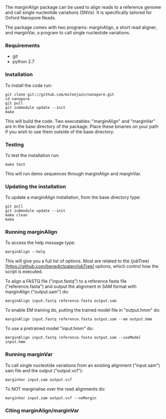 The marginAlign package can be used to align reads to a reference genome and call single nucleotide variations (SNVs). It is specifically tailored for Oxford Nanopore Reads.

The package comes with two programs: marginAlign, a short read aligner, and marginVar, a program to call single nucleotide variations.

### Requirements
* git
* python 2.7


### Installation
To install the code run:

    git clone git://github.com/mitenjain/nanopore.git
    cd nanopore
    git pull
    git submodule update --init
    make

This will build the code. Two executables: "marginAlign" and "marginVar" are in the base directory
of the package. Place these binaries on your path if you wish to use them outside of the base directory.

### Testing
To test the installation run:

    make test
    
This will run demo sequences through marginAlign and marginVar.
    
### Updating the installation
To update a marginAlign installation, from the base directory type:

    git pull
    git submodule update --init
    make clean
    make

### Running marginAlign

To access the help message type:

    marginAlign --help

This will give you a full list of options. Most are related to the (jobTree)[https://github.com/benedictpaten/jobTree] options, which control how the script is executed. 

To align a FASTQ file ("input.fastq") to a reference fasta file ("reference.fasta") and output the alignment in SAM format with marginAlign ("output.sam") do:

    marginAlign input.fastq reference.fasta output.sam

To enable EM training do, putting the trained model file in "output.hmm" do:

    marginAlign input.fastq reference.fasta output.sam --em output.hmm

To use a pretrained model "input.hmm" do:

    marginAlign input.fastq reference.fasta output.sam --useModel input.hmm

### Running marginVar

To call single nucleotide variations from an existing alignment ("input.sam") sam file and the output ("output.vcf"):

    marginVar input.sam output.vcf 

To NOT marginalise over the read alignments do:

    marginVar input.sam output.vcf --noMargin

### Citing marginAlign/marginVar
